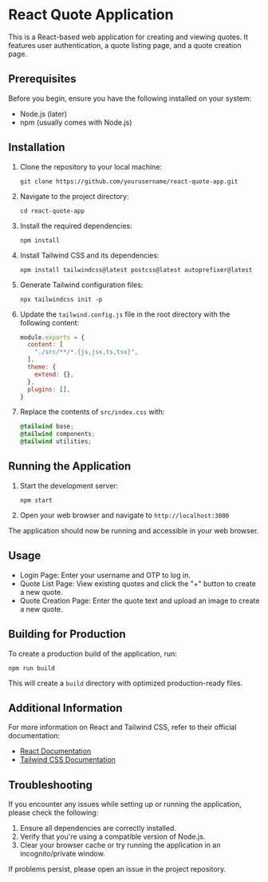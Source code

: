 # React Quote Application

This is a React-based web application for creating and viewing quotes. It features user authentication, a quote listing page, and a quote creation page.

## Prerequisites

Before you begin, ensure you have the following installed on your system:
- Node.js (later)
- npm (usually comes with Node.js)

## Installation

1. Clone the repository to your local machine:
   ```
   git clone https://github.com/yourusername/react-quote-app.git
   ```

2. Navigate to the project directory:
   ```
   cd react-quote-app
   ```

3. Install the required dependencies:
   ```
   npm install
   ```

4. Install Tailwind CSS and its dependencies:
   ```
   npm install tailwindcss@latest postcss@latest autoprefixer@latest
   ```

5. Generate Tailwind configuration files:
   ```
   npx tailwindcss init -p
   ```

6. Update the `tailwind.config.js` file in the root directory with the following content:
   ```javascript
   module.exports = {
     content: [
       "./src/**/*.{js,jsx,ts,tsx}",
     ],
     theme: {
       extend: {},
     },
     plugins: [],
   }
   ```

7. Replace the contents of `src/index.css` with:
   ```css
   @tailwind base;
   @tailwind components;
   @tailwind utilities;
   ```

## Running the Application

1. Start the development server:
   ```
   npm start
   ```

2. Open your web browser and navigate to `http://localhost:3000`

The application should now be running and accessible in your web browser.

## Usage

- Login Page: Enter your username and OTP to log in.
- Quote List Page: View existing quotes and click the "+" button to create a new quote.
- Quote Creation Page: Enter the quote text and upload an image to create a new quote.

## Building for Production

To create a production build of the application, run:
```
npm run build
```

This will create a `build` directory with optimized production-ready files.

## Additional Information

For more information on React and Tailwind CSS, refer to their official documentation:
- [React Documentation](https://reactjs.org/docs/getting-started.html)
- [Tailwind CSS Documentation](https://tailwindcss.com/docs)

## Troubleshooting

If you encounter any issues while setting up or running the application, please check the following:

1. Ensure all dependencies are correctly installed.
2. Verify that you're using a compatible version of Node.js.
3. Clear your browser cache or try running the application in an incognito/private window.

If problems persist, please open an issue in the project repository.